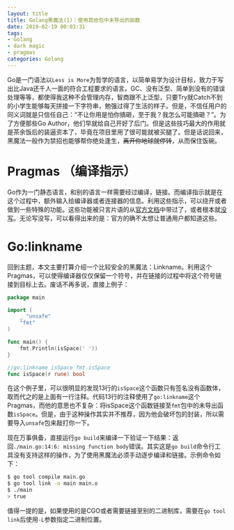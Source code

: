 ```yaml
---
layout: title
title: Golang黑魔法(1)：使用其他包中未导出的函数
date: 2019-02-19 00:03:31
tags:
- Golang
- dark magic
- pragmas
categories: Golang
---
```


Go是一门语法以`Less is More`为哲学的语言，以简单易学为设计目标，致力于写出比Java还千人一面的符合工程要求的语言。GC、没有泛型、简单到没有的错误处理等等，都使得我这种不会管理内存，智商跟不上泛型，只要Try就Catch不到的小学生能够每天拼接一下字符串，勉强过得了生活的样子。但是，不信任用户的同义词就是只信任自己：“不让你用是怕你搞砸，至于我？我怎么可能搞砸？”。为了方便那些Go Author，他们早就给自己开好了后门。但是这些技巧最大的作用就是茶余饭后的装逼资本了，毕竟在项目里用了很可能就被买腿了。但是话说回来，黑魔法一般作为禁招也能够帮你绝处逢生，~~离开你地球就停转~~，从而保住饭碗。

<!-- more -->

# Pragmas （编译指示）
Go作为一门静态语言，和别的语言一样需要经过编译，链接。而编译指示就是在这个过程中，额外输入给编译器或者连接器的信息。利用这些指示，可以绕开或者做到一些特殊的功能。这些功能被只言片语的从[官方文档](https://golang.org/cmd/compile/#hdr-Compiler_Directives)中带过了，或者根本就[没写](https://dave.cheney.net/2018/01/08/gos-hidden-pragmas)。无论写没写，可以看得出来的是：官方的确不太想让普通用户都知道这些。

# Go:linkname
回到主题，本文主要打算介绍一个比较安全的黑魔法：Linkname。利用这个Pragmas，可以使得编译器仅仅保留一个符号，并在链接的过程中将这个符号链接到目标上去。废话不再多说，直接上例子：
```Go
package main

import (
	_ "unsafe"
	"fmt"
)

func main() {
	fmt.Println(isSpace(' '))
}

//go:linkname isSpace fmt.isSpace
func isSpace(r rune) bool
```

在这个例子里，可以很明显的发现13行的`isSpace`这个函数只有签名没有函数体，取而代之的是上面有一行注释。代码13行的注释使用了`go:linkname`这个Pragmas，而他的意思也不复杂：将isSpace这个函数链接至`fmt`包中的未导出函数`isSpace`。但是，由于这种操作其实并不推荐，因为他会破坏包的封装，所以需要导入`unsafe`包来敲打你一下。

现在万事俱备，直接运行`go build`来编译一下验证一下结果：返回`./main.go:14:6: missing function body`错误。其实这是`go build`命令行工具没有支持这样的操作，为了使用黑魔法必须手动逐步编译和链接。示例命令如下：
```Bash
$ go tool compile main.go
$ go tool link -o main main.o
$ ./main
> true
```

值得一提的是，如果使用的是CGO或者需要链接至别的二进制库，需要在`go tool link`后使用`-L`参数指定二进制位置。


